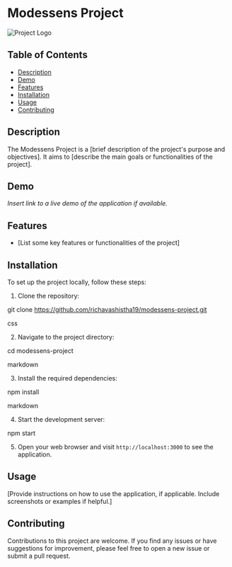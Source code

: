 # Modessens Project

![Project Logo](/path/to/project-logo.png)

## Table of Contents

- [Description](#description)
- [Demo](#demo)
- [Features](#features)
- [Installation](#installation)
- [Usage](#usage)
- [Contributing](#contributing)


## Description

The Modessens Project is a [brief description of the project's purpose and objectives]. It aims to [describe the main goals or functionalities of the project].

## Demo

_Insert link to a live demo of the application if available._

## Features

- [List some key features or functionalities of the project]

## Installation

To set up the project locally, follow these steps:

1. Clone the repository:

git clone https://github.com/richavashistha19/modessens-project.git

css

2. Navigate to the project directory:

cd modessens-project

markdown

3. Install the required dependencies:

npm install

markdown

4. Start the development server:

npm start


5. Open your web browser and visit `http://localhost:3000` to see the application.

## Usage

[Provide instructions on how to use the application, if applicable. Include screenshots or examples if helpful.]

## Contributing

Contributions to this project are welcome. If you find any issues or have suggestions for improvement, please feel free to open a new issue or submit a pull request.


